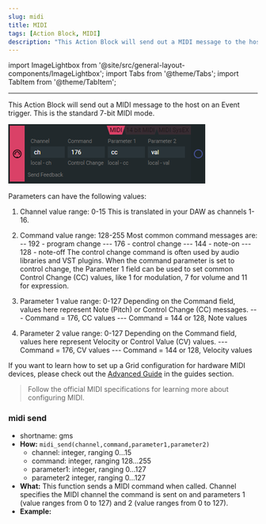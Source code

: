 ```yaml
---
slug: midi
title: MIDI
tags: [Action Block, MIDI]
description: "This Action Block will send out a MIDI message to the host on an Event trigger. This is the standard 7-bit MIDI mode. "
---
```


import ImageLightbox from '@site/src/general-layout-components/ImageLightbox';
import Tabs from '@theme/Tabs';
import TabItem from '@theme/TabItem';

---

<Tabs queryString="tab">
<TabItem value="About MIDI" label="About MIDI" default>


This Action Block will send out a MIDI message to the host on an Event trigger. This is the standard 7-bit MIDI mode. 

![standard 7bit](../../img/midi_action_standard.png)

Parameters can have the following values:
1. Channel 
value range: 0-15 
This is translated in your DAW as channels 1-16.
2. Command 
value range: 128-255 
Most common command messages are: 
-- 192 - program change 
--- 176 - control change 
--- 144 - note-on 
--- 128 - note-off 
The control change command is often used by audio libraries and VST plugins. When the command parameter is set to control change, the Parameter 1 field can be used to set common Control Change (CC) values, like 1 for modulation, 7 for volume and 11 for expression.

3. Parameter 1 
value range: 0-127 
Depending on the Command field, values here represent Note (Pitch) or Control Change (CC) messages. 
--- Command = 176, CC values 
--- Command = 144 or 128, Note values

4. Parameter 2
value range: 0-127 
Depending on the Command field, values here represent Velocity or Control Value (CV) values. 
--- Command = 176, CV values
--- Command = 144 or 128, Velocity values

If you want to learn how to set up a Grid configuration for hardware MIDI devices, please check out the [Advanced Guide](/docs/guides/grid/grid-adv/advanced.md) in the guides section.

> Follow the official MIDI specifications for learning more about configuring MIDI. 



</TabItem>
<TabItem value="Reference Manual Entry" label="Reference Manual Entry">


### midi send
- shortname: gms
- **How:** `midi_send(channel,command,parameter1,parameter2)`
  - channel: integer, ranging 0...15
  - command: integer, ranging 128...255
  - parameter1: integer, ranging 0...127
  - parameter2 integer, ranging 0...127
- **What:** This function sends a MIDI command when called. Channel specifies the MIDI channel the command is sent on and parameters 1 (value ranges from 0 to 127) and 2 (value ranges from 0 to 127).
- **Example:** 


</TabItem>
</Tabs>



